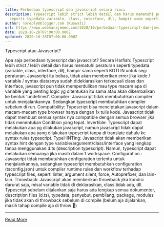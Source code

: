 ```yaml
---
title: Perbedaan typescript dan javascript secara rinci
description: Typescript lebih strict lebih detail dan harus mematuhi peraturan
  seperti typedata variable, class, interface, dll, hampir sama seperti
author: noreply@blogger.com (Kuswati)
url: https://www.webmanajemen.com/2020/10/perbedaan-typescript-dan-javascript.html
date: 2020-10-28T07:00:00.000Z
updated: 2020-10-28T07:00:00.000Z
---
```


Typescript atau Javascript?
 
Apa saja perbedaan typescript dan javascript?
Secara Harfiah:
Typescript lebih strict / lebih detail dan harus mematuhi peraturan seperti typedata (variable, class, interface, dll), hampir sama seperti KOTLIN untuk segi peraturan. Javascript itu bebas, tidak akan memberikan error jika kode / variable / syntax diatasnya sudah dideklarasikan terkecuali class dan interface, javascript pun tidak memperdulikan mau type macam apa di variable yang penting logic yg ditentukan itu sama atau akan dikembalikan ke bentuk 'undefined'.
 Compiler:
Javascript tidak membutuhkan compiler untuk menjalankannya. Sedangkan typescript membutuhkan compiler sebelum di run. Compatibility: Typescript bisa menciptakan javascript dalam macam-macam type browser hanya dengan 1x tulis kode. Javascript tidak dapat membuat semua syntax nya compatible dengan semua browser jika tidak menentukan Condition yang tepat.
 Invertible:
Typescript dapat melakukan apa yg dilakukan javascript, namun javascript tidak dapat melakukan apa yang dilakukan typescript tanpa di translate dahulu ke syntax rules typescript.
 TypeHINTing:
Javascript tidak akan memberikan syntax hint dengan type variable/argument/class/interface yang lengkap tanpa menggunakan d.ts (description typescript). Namun, typescript dapat melakukan semuanya jika masih dalam 1 workspace.
 Configuration :
Javascript tidak membutuhkan configuration tertentu untuk menjalankannya, sedangkan typescript membutuhkan configuration (tsconfig.json) untuk compiler runtime rules dan workflow terhadap typescript files, seperti linter, argument silent, force, Autoprefixer, dan lain-lain.
 Throwback:
Javascript akan memberikan throwback jika kondisi darurat saja, misal variable tidak di deklarasikan, class tidak ada, dll. Typescript sebelum dijalankan saja harus ada lengkap semua dokumenter, description files (d.ts), typedata, penyebut, pembilang, package, modules jika tidak akan di throwback sebelum di compile (belum aja dijalankan, masih tahap compile aja di throw 🤣)<hr/> <a href="https://www.webmanajemen.com/2020/10/perbedaan-typescript-dan-javascript.html" rel="follow" class="button" id="read-more">Read More</a>